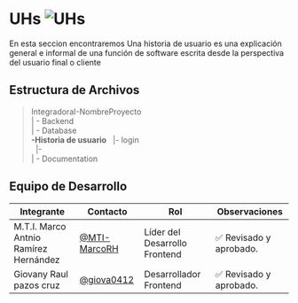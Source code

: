 # UHs ![UHs](    https://img.shields.io/badge/CSS-239120?&style=for-the-badge&logo=css3&logoColor=white)


 En esta seccion encontraremos Una historia de usuario es una explicación general e informal de una función de software escrita desde la perspectiva del usuario final o cliente
## Estructura de Archivos

>IntegradoraI-NombreProyecto<br>
>| - Backend <br>
>| - Database<br>
>  **-Historia de usuario**
>&nbsp;&nbsp;|- login<br>
>&nbsp;&nbsp;|- <br>
>| - Documentation<br>


## Equipo de Desarrollo

|Integrante|Contacto|Rol|Observaciones|
|------------|--------|---|---|
|M.T.I. Marco Antnio Ramírez Hernández|[@MTI-MarcoRH](https://github.com/MTI-MarcoRH)|Líder del  Desarrollo Frontend |✅ Revisado y aprobado.|
|Giovany Raul pazos cruz |[@giova0412](https://github.com/giova0412)|Desarrollador Frontend|✅ Revisado y aprobado.|
